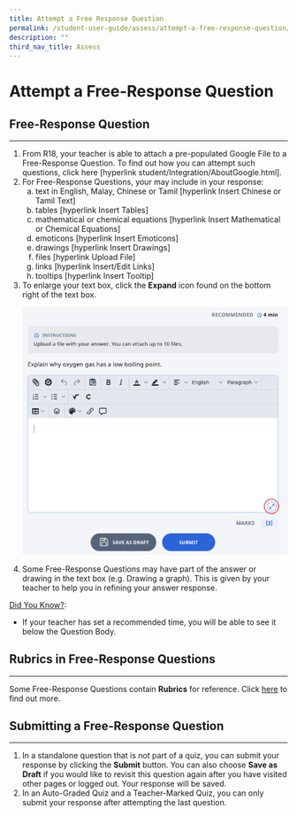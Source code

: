```yaml
---
title: Attempt a Free Response Question
permalink: /student-user-guide/assess/attempt-a-free-response-question/
description: ""
third_nav_title: Assess
---
```

<h1 id="attempt-a-free-response-question">Attempt a Free-Response Question</h1>
<h2 id="-free-response-question-"><strong>Free-Response Question</strong></h2>
<hr>
<ol>
<li>From R18, your teacher is able to attach a pre-populated Google File to a Free-Response Question. To find out how you can attempt such questions, click here [hyperlink student/Integration/AboutGoogle.html]. </li>
<li>For Free-Response Questions, your may include in your response:<ol style="list-style-type: lower-alpha;">
<li>text in English, Malay, Chinese or Tamil [hyperlink Insert Chinese or Tamil Text] </li>
<li>tables [hyperlink Insert Tables]</li>
<li>mathematical or chemical equations [hyperlink Insert Mathematical or Chemical Equations]</li>
<li>emoticons [hyperlink Insert Emoticons]</li>
<li>drawings [hyperlink Insert Drawings]</li>
<li>files [hyperlink Upload File]</li>
<li>links [hyperlink Insert/Edit Links]</li>
<li>tooltips [hyperlink Insert Tooltip]</li>
</ol>
</li>
<li>To enlarge your text box, click the <strong>Expand</strong> icon found on the bottom right of the text box.</li>
<p><img src="/images/1Student/As-FRQ.png"></p>
<li>Some Free-Response Questions may have part of the answer or drawing in the text box (e.g. Drawing a graph). This is given by your teacher to help you in refining your answer response.</li>
</ol>
<p><u>Did You Know?</u>:</p>
<ul>
<li>If your teacher has set a recommended time, you will be able to see it below the Question Body.</li>
</ul>
<h2 id="-rubrics-in-free-response-questions-"><strong>Rubrics in Free-Response Questions</strong></h2>
<hr>
<p>Some Free-Response Questions contain <strong>Rubrics</strong> for reference. Click <a href="https://docs.learning.moe.edu.sg/sls-user-guide/vle/student/Assignments/AttemptRubricsQ.html">here</a> to find out more.</p>
<h2 id="-submitting-a-free-response-question-"><strong>Submitting a Free-Response Question</strong></h2>
<hr>
<ol>
<li>In a standalone question that is not part of a quiz, you can submit your response by clicking the <strong>Submit</strong> button. You can also choose <strong>Save as Draft</strong> if you would like to revisit this question again after you have visited other pages or logged out. Your response will be saved.</li>
<li>In an Auto-Graded Quiz and a Teacher-Marked Quiz, you can only submit your response after attempting the last question.</li>
</ol>